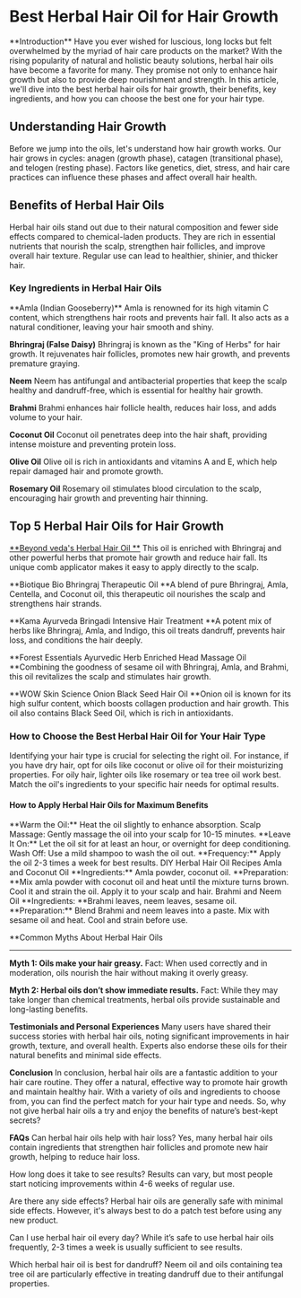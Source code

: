 <h1> Best Herbal Hair Oil for Hair Growth</h1>
**Introduction**
Have you ever wished for luscious, long locks but felt overwhelmed by the myriad of hair care products on the market? With the rising popularity of natural and holistic beauty solutions, herbal hair oils have become a favorite for many. They promise not only to enhance hair growth but also to provide deep nourishment and strength. In this article, we'll dive into the best herbal hair oils for hair growth, their benefits, key ingredients, and how you can choose the best one for your hair type.

<h2> Understanding Hair Growth</h2>
Before we jump into the oils, let's understand how hair growth works. Our hair grows in cycles: anagen (growth phase), catagen (transitional phase), and telogen (resting phase). Factors like genetics, diet, stress, and hair care practices can influence these phases and affect overall hair health.

<h2>Benefits of Herbal Hair Oils</h2>
Herbal hair oils stand out due to their natural composition and fewer side effects compared to chemical-laden products. They are rich in essential nutrients that nourish the scalp, strengthen hair follicles, and improve overall hair texture. Regular use can lead to healthier, shinier, and thicker hair.

<h3>Key Ingredients in Herbal Hair Oils</h3>
**Amla (Indian Gooseberry)**
Amla is renowned for its high vitamin C content, which strengthens hair roots and prevents hair fall. It also acts as a natural conditioner, leaving your hair smooth and shiny.

**Bhringraj (False Daisy)**
Bhringraj is known as the "King of Herbs" for hair growth. It rejuvenates hair follicles, promotes new hair growth, and prevents premature graying.

**Neem**
Neem has antifungal and antibacterial properties that keep the scalp healthy and dandruff-free, which is essential for healthy hair growth.

**Brahmi**
Brahmi enhances hair follicle health, reduces hair loss, and adds volume to your hair.

**Coconut Oil**
Coconut oil penetrates deep into the hair shaft, providing intense moisture and preventing protein loss.

**Olive Oil**
Olive oil is rich in antioxidants and vitamins A and E, which help repair damaged hair and promote growth.

**Rosemary Oil**
Rosemary oil stimulates blood circulation to the scalp, encouraging hair growth and preventing hair thinning.

<h2>Top 5 Herbal Hair Oils for Hair Growth</h2>
<a href="https://www.beyondveda.in/products/herbal-hair-oil-for-hair-growth"> **Beyond veda's Herbal Hair Oil **</a>
This oil is enriched with Bhringraj and other powerful herbs that promote hair growth and reduce hair fall. Its unique comb applicator makes it easy to apply directly to the scalp.

**Biotique Bio Bhringraj Therapeutic Oil
**A blend of pure Bhringraj, Amla, Centella, and Coconut oil, this therapeutic oil nourishes the scalp and strengthens hair strands.

**Kama Ayurveda Bringadi Intensive Hair Treatment
**A potent mix of herbs like Bhringraj, Amla, and Indigo, this oil treats dandruff, prevents hair loss, and conditions the hair deeply.

**Forest Essentials Ayurvedic Herb Enriched Head Massage Oil
**Combining the goodness of sesame oil with Bhringraj, Amla, and Brahmi, this oil revitalizes the scalp and stimulates hair growth.

**WOW Skin Science Onion Black Seed Hair Oil
**Onion oil is known for its high sulfur content, which boosts collagen production and hair growth. This oil also contains Black Seed Oil, which is rich in antioxidants.

<h3>How to Choose the Best Herbal Hair Oil for Your Hair Type </h3>
Identifying your hair type is crucial for selecting the right oil. For instance, if you have dry hair, opt for oils like coconut or olive oil for their moisturizing properties. For oily hair, lighter oils like rosemary or tea tree oil work best. Match the oil's ingredients to your specific hair needs for optimal results.

<h4> How to Apply Herbal Hair Oils for Maximum Benefits</h4>
**Warm the Oil:** Heat the oil slightly to enhance absorption.
Scalp Massage: Gently massage the oil into your scalp for 10-15 minutes.
**Leave It On:** Let the oil sit for at least an hour, or overnight for deep conditioning.
Wash Off: Use a mild shampoo to wash the oil out.
**Frequency:** Apply the oil 2-3 times a week for best results.
DIY Herbal Hair Oil Recipes
Amla and Coconut Oil
**Ingredients:** Amla powder, coconut oil.
**Preparation: **Mix amla powder with coconut oil and heat until the mixture turns brown. Cool it and strain the oil. Apply it to your scalp and hair.
Brahmi and Neem Oil
**Ingredients: **Brahmi leaves, neem leaves, sesame oil.
**Preparation:** Blend Brahmi and neem leaves into a paste. Mix with sesame oil and heat. Cool and strain before use.

**Common Myths About Herbal Hair Oils
******
**Myth 1: Oils make your hair greasy.**
Fact: When used correctly and in moderation, oils nourish the hair without making it overly greasy.

**Myth 2: Herbal oils don’t show immediate results.**
Fact: While they may take longer than chemical treatments, herbal oils provide sustainable and long-lasting benefits.

**Testimonials and Personal Experiences**
Many users have shared their success stories with herbal hair oils, noting significant improvements in hair growth, texture, and overall health. Experts also endorse these oils for their natural benefits and minimal side effects.

**Conclusion**
In conclusion, herbal hair oils are a fantastic addition to your hair care routine. They offer a natural, effective way to promote hair growth and maintain healthy hair. With a variety of oils and ingredients to choose from, you can find the perfect match for your hair type and needs. So, why not give herbal hair oils a try and enjoy the benefits of nature’s best-kept secrets?

**FAQs**
Can herbal hair oils help with hair loss?
Yes, many herbal hair oils contain ingredients that strengthen hair follicles and promote new hair growth, helping to reduce hair loss.

How long does it take to see results?
Results can vary, but most people start noticing improvements within 4-6 weeks of regular use.

Are there any side effects?
Herbal hair oils are generally safe with minimal side effects. However, it's always best to do a patch test before using any new product.

Can I use herbal hair oil every day?
While it’s safe to use herbal hair oils frequently, 2-3 times a week is usually sufficient to see results.

Which herbal hair oil is best for dandruff?
Neem oil and oils containing tea tree oil are particularly effective in treating dandruff due to their antifungal properties.
